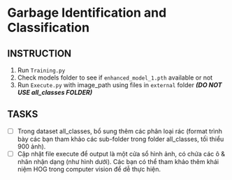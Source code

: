 # Garbage Identification and Classification
## INSTRUCTION
1. Run `Training.py`
2. Check models folder to see if `enhanced_model_1.pth` available or not
3. Run `Execute.py` with image_path using files in `external` folder ***(DO NOT USE all_classes FOLDER)***
## TASKS
- [ ] Trong dataset all_classes, bổ sung thêm các phân loại rác (format trình bày các bạn tham khảo các sub-folder trong folder all_classes, tối thiểu 900 ảnh).
- [ ] Cập nhật file execute để output là một cửa sổ hình ảnh, có chứa các ô & nhãn nhận dạng (như hình dưới). Các bạn có thể tham khảo thêm khái niệm HOG trong computer vision để dễ thực hiện.

